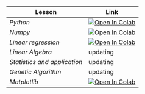 | Lesson |    Link | 
| -------- | --------|
| *Python*   | <a href="https://colab.research.google.com/drive/1zYT9RxHMNVUG1RkKnP9PtUbcw7bbC03E?authuser=2"><img class="notebook-badge-image" src="https://colab.research.google.com/assets/colab-badge.svg" alt="Open In Colab"></a>     | Text     |
| *Numpy* | <a href="https://colab.research.google.com/drive/1F-BU-W6195rLlxopTWrzlDklYGtoyNqf?authuser=2#scrollTo=IqNu2qF3Szr6"><img class="notebook-badge-image" src="https://colab.research.google.com/assets/colab-badge.svg" alt="Open In Colab"></a> |
| *Linear regression* |  <a href="https://colab.research.google.com/drive/1VlvzOy-HEyHUQdV0PX_1QlYZNXGR5jyq?authuser=2"><img class="notebook-badge-image" src="https://colab.research.google.com/assets/colab-badge.svg" alt="Open In Colab"></a>   | 
| *Linear Algebra* |    updating |
| *Statistics and application* |    updating |
| *Genetic Algorithm* |    updating |
| *Matplotlib* |    <a href="https://colab.research.google.com/drive/1lu8AVAsy1JfSj2E293QJmO-7kWn09dfb?authuser=2"><img class="notebook-badge-image" src="https://colab.research.google.com/assets/colab-badge.svg" alt="Open In Colab"></a> |




